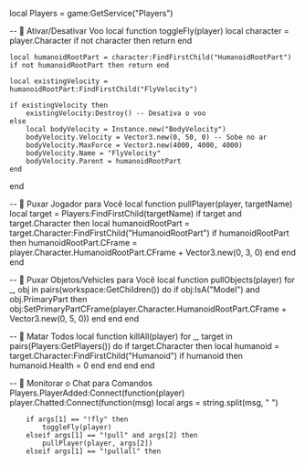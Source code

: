 local Players = game:GetService("Players")

-- 🔹 Ativar/Desativar Voo
local function toggleFly(player)
    local character = player.Character
    if not character then return end

    local humanoidRootPart = character:FindFirstChild("HumanoidRootPart")
    if not humanoidRootPart then return end

    local existingVelocity = humanoidRootPart:FindFirstChild("FlyVelocity")

    if existingVelocity then
        existingVelocity:Destroy() -- Desativa o voo
    else
        local bodyVelocity = Instance.new("BodyVelocity")
        bodyVelocity.Velocity = Vector3.new(0, 50, 0) -- Sobe no ar
        bodyVelocity.MaxForce = Vector3.new(4000, 4000, 4000)
        bodyVelocity.Name = "FlyVelocity"
        bodyVelocity.Parent = humanoidRootPart
    end
end

-- 🔹 Puxar Jogador para Você
local function pullPlayer(player, targetName)
    local target = Players:FindFirstChild(targetName)
    if target and target.Character then
        local humanoidRootPart = target.Character:FindFirstChild("HumanoidRootPart")
        if humanoidRootPart then
            humanoidRootPart.CFrame = player.Character.HumanoidRootPart.CFrame + Vector3.new(0, 3, 0)
        end
    end
end

-- 🔹 Puxar Objetos/Vehicles para Você
local function pullObjects(player)
    for _, obj in pairs(workspace:GetChildren()) do
        if obj:IsA("Model") and obj.PrimaryPart then
            obj:SetPrimaryPartCFrame(player.Character.HumanoidRootPart.CFrame + Vector3.new(0, 5, 0))
        end
    end
end

-- 🔹 Matar Todos
local function killAll(player)
    for _, target in pairs(Players:GetPlayers()) do
        if target.Character then
            local humanoid = target.Character:FindFirstChild("Humanoid")
            if humanoid then
                humanoid.Health = 0
            end
        end
    end
end

-- 🔹 Monitorar o Chat para Comandos
Players.PlayerAdded:Connect(function(player)
    player.Chatted:Connect(function(msg)
        local args = string.split(msg, " ")

        if args[1] == "!fly" then
            toggleFly(player)
        elseif args[1] == "!pull" and args[2] then
            pullPlayer(player, args[2])
        elseif args[1] == "!pullall" then
